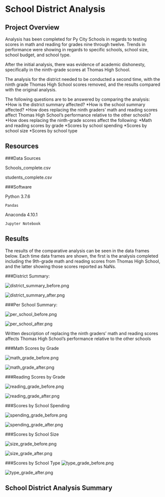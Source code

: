# School District Analysis

## Project Overview

Analysis has been completed for Py City Schools in regards to testing scores in math and reading for grades nine through twelve. Trends in performance were showing in regards to specific schools, school size, school budget, and school type.

After the initial analysis, there was evidence of academic dishonesty, specifically in the ninth-grade scores at Thomas High School.

The analysis for the district needed to be conducted a second time, with the ninth grade Thomas High School scores removed, and the results compared with the original analysis. 

The following questions are to be answered by comparing the analysis:
*How is the district summary affected?
*How is the school summary affected?
*How does replacing the ninth graders’ math and reading scores affect Thomas High School’s performance relative to the other schools?
*How does replacing the ninth-grade scores affect the following:
  *Math and reading scores by grade
  *Scores by school spending
  *Scores by school size
  *Scores by school type

## Resources

###Data Sources 

Schools_complete.csv

students_complete.csv


###Software 

Python 3.7.6

	Pandas
  
Anaconda 4.10.1

	Jupyter Notebook


## Results

The results of the comparative analysis can be seen in the data frames below. Each time data frames are shown, the first is the analysis completed including the 9th-grade math and reading scores from Thomas High School, and the latter showing those scores reported as NaNs.

###District Summary:

![district_summary_before.png](Resources/district_summary_before.png)

![district_summary_after.png](Resources/district_summary_after.png)

###Per School Summary:

![per_school_before.png](Resources/per_school_before.png)

![per_school_after.png](Resources/per_school_after.png)

Written description of replacing the ninth graders’ math and reading scores affects Thomas High School’s performance relative to the other schools

###Math Scores by Grade

![math_grade_before.png](Resources/math_grade_before.png)

![math_grade_after.png](Resources/math_grade_after.png)

###Reading Scores by Grade 

![reading_grade_before.png](Resources/reading_grade_before.png)

![reading_grade_after.png](Resources/reading_grade_after.png)

###Scores by School Spending 

![spending_grade_before.png](Resources/spending_grade_before.png)

![spending_grade_after.png](Resources/spending_grade_after.png)

###Scores by School Size 

![size_grade_before.png](Resources/size_grade_before.png)

![size_grade_after.png](Resources/size_grade_after.png)

###Scores by School Type
![type_grade_before.png](Resources/type_grade_before.png)

![type_grade_after.png](Resources/type_grade_after.png)


## School District Analysis Summary
